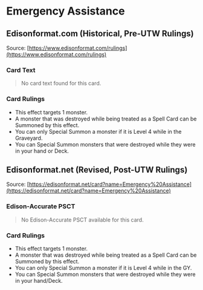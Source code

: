 # Emergency Assistance

## Edisonformat.com (Historical, Pre-UTW Rulings)

Source: [https://www.edisonformat.com/rulings](https://www.edisonformat.com/rulings)

### Card Text

> No card text found for this card.

### Card Rulings

*   This effect targets 1 monster.
*   A monster that was destroyed while being treated as a Spell Card can be Summoned by this effect.
*   You can only Special Summon a monster if it is Level 4 while in the Graveyard.
*   You can Special Summon monsters that were destroyed while they were in your hand or Deck.

## Edisonformat.net (Revised, Post-UTW Rulings)

Source: [https://edisonformat.net/card?name=Emergency%20Assistance](https://edisonformat.net/card?name=Emergency%20Assistance)

### Edison-Accurate PSCT

> No Edison-Accurate PSCT available for this card.

### Card Rulings

*   This effect targets 1 monster.
*   A monster that was destroyed while being treated as a Spell Card can be Summoned by this effect.
*   You can only Special Summon a monster if it is Level 4 while in the GY.
*   You can Special Summon monsters that were destroyed while they were in your hand/Deck.
            